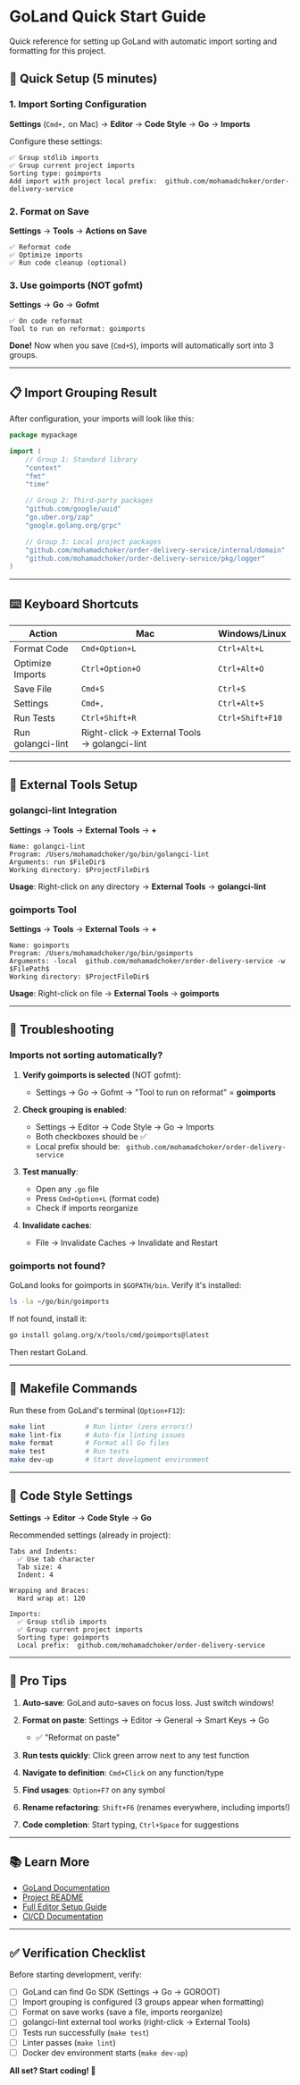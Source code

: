 # GoLand Quick Start Guide

Quick reference for setting up GoLand with automatic import sorting and formatting for this project.

## 🎯 Quick Setup (5 minutes)

### 1. Import Sorting Configuration

**Settings** (`Cmd+,` on Mac) → **Editor** → **Code Style** → **Go** → **Imports**

Configure these settings:

```
✅ Group stdlib imports
✅ Group current project imports
Sorting type: goimports
Add import with project local prefix:  github.com/mohamadchoker/order-delivery-service
```

### 2. Format on Save

**Settings** → **Tools** → **Actions on Save**

```
✅ Reformat code
✅ Optimize imports
✅ Run code cleanup (optional)
```

### 3. Use goimports (NOT gofmt)

**Settings** → **Go** → **Gofmt**

```
✅ On code reformat
Tool to run on reformat: goimports
```

**Done!** Now when you save (`Cmd+S`), imports will automatically sort into 3 groups.

---

## 📋 Import Grouping Result

After configuration, your imports will look like this:

```go
package mypackage

import (
    // Group 1: Standard library
    "context"
    "fmt"
    "time"

    // Group 2: Third-party packages
    "github.com/google/uuid"
    "go.uber.org/zap"
    "google.golang.org/grpc"

    // Group 3: Local project packages
    "github.com/mohamadchoker/order-delivery-service/internal/domain"
    "github.com/mohamadchoker/order-delivery-service/pkg/logger"
)
```

---

## ⌨️ Keyboard Shortcuts

| Action | Mac | Windows/Linux |
|--------|-----|---------------|
| Format Code | `Cmd+Option+L` | `Ctrl+Alt+L` |
| Optimize Imports | `Ctrl+Option+O` | `Ctrl+Alt+O` |
| Save File | `Cmd+S` | `Ctrl+S` |
| Settings | `Cmd+,` | `Ctrl+Alt+S` |
| Run Tests | `Ctrl+Shift+R` | `Ctrl+Shift+F10` |
| Run golangci-lint | Right-click → External Tools → golangci-lint |

---

## 🔧 External Tools Setup

### golangci-lint Integration

**Settings** → **Tools** → **External Tools** → **+**

```
Name: golangci-lint
Program: /Users/mohamadchoker/go/bin/golangci-lint
Arguments: run $FileDir$
Working directory: $ProjectFileDir$
```

**Usage**: Right-click on any directory → **External Tools** → **golangci-lint**

### goimports Tool

**Settings** → **Tools** → **External Tools** → **+**

```
Name: goimports
Program: /Users/mohamadchoker/go/bin/goimports
Arguments: -local  github.com/mohamadchoker/order-delivery-service -w $FilePath$
Working directory: $ProjectFileDir$
```

**Usage**: Right-click on file → **External Tools** → **goimports**

---

## 🐛 Troubleshooting

### Imports not sorting automatically?

1. **Verify goimports is selected** (NOT gofmt):
   - Settings → Go → Gofmt → "Tool to run on reformat" = **goimports**

2. **Check grouping is enabled**:
   - Settings → Editor → Code Style → Go → Imports
   - Both checkboxes should be ✅
   - Local prefix should be: ` github.com/mohamadchoker/order-delivery-service`

3. **Test manually**:
   - Open any `.go` file
   - Press `Cmd+Option+L` (format code)
   - Check if imports reorganize

4. **Invalidate caches**:
   - File → Invalidate Caches → Invalidate and Restart

### goimports not found?

GoLand looks for goimports in `$GOPATH/bin`. Verify it's installed:

```bash
ls -la ~/go/bin/goimports
```

If not found, install it:

```bash
go install golang.org/x/tools/cmd/goimports@latest
```

Then restart GoLand.

---

## 📝 Makefile Commands

Run these from GoLand's terminal (`Option+F12`):

```bash
make lint          # Run linter (zero errors!)
make lint-fix      # Auto-fix linting issues
make format        # Format all Go files
make test          # Run tests
make dev-up        # Start development environment
```

---

## 🎨 Code Style Settings

**Settings** → **Editor** → **Code Style** → **Go**

Recommended settings (already in project):

```
Tabs and Indents:
  ✅ Use tab character
  Tab size: 4
  Indent: 4

Wrapping and Braces:
  Hard wrap at: 120

Imports:
  ✅ Group stdlib imports
  ✅ Group current project imports
  Sorting type: goimports
  Local prefix:  github.com/mohamadchoker/order-delivery-service
```

---

## 🚀 Pro Tips

1. **Auto-save**: GoLand auto-saves on focus loss. Just switch windows!

2. **Format on paste**: Settings → Editor → General → Smart Keys → Go
   - ✅ "Reformat on paste"

3. **Run tests quickly**: Click green arrow next to any test function

4. **Navigate to definition**: `Cmd+Click` on any function/type

5. **Find usages**: `Option+F7` on any symbol

6. **Rename refactoring**: `Shift+F6` (renames everywhere, including imports!)

7. **Code completion**: Start typing, `Ctrl+Space` for suggestions

---

## 📚 Learn More

- [GoLand Documentation](https://www.jetbrains.com/help/go/)
- [Project README](../README.md)
- [Full Editor Setup Guide](./EDITOR_SETUP.md)
- [CI/CD Documentation](./CI_CD.md)

---

## ✅ Verification Checklist

Before starting development, verify:

- [ ] GoLand can find Go SDK (Settings → Go → GOROOT)
- [ ] Import grouping is configured (3 groups appear when formatting)
- [ ] Format on save works (save a file, imports reorganize)
- [ ] golangci-lint external tool works (right-click → External Tools)
- [ ] Tests run successfully (`make test`)
- [ ] Linter passes (`make lint`)
- [ ] Docker dev environment starts (`make dev-up`)

**All set? Start coding! 🎉**
